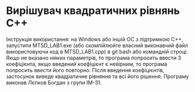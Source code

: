 # Вирішувач квадратичних рівнянь C++
Інструкція використання: на Windows або іншій ОС з підтримкою C++, запустити MTSD_LAB1.exe (або скомпійлюйте власний виконавчий файл використовуючи код в MTSD_LAB1.cpp) в git bash або командній строці. 
Якщо не вказано ніяких параметрів, то програма попросить ввести 3 коефіцієнта, якщо введений коефіцієнт є невірним, то програма попросить ввести його повторно. 
Після введення коефіцієнтів, застосунок виведе квадратичне рівняння та всі його рішення. 
Програму виконав Лєпков Богдан з групи ІМ-31.